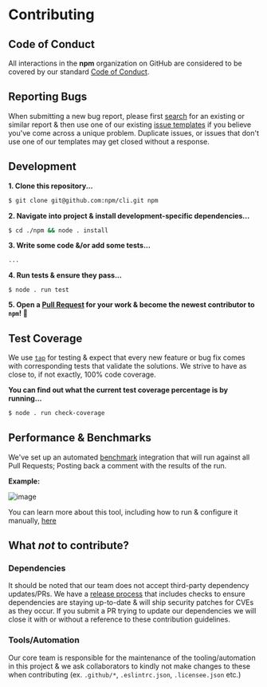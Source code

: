 # Contributing

## Code of Conduct

All interactions in the **npm** organization on GitHub are considered to be covered by our standard [Code of Conduct](https://docs.npmjs.com/policies/conduct).

## Reporting Bugs

When submitting a new bug report, please first [search](https://github.com/npm/cli/issues) for an existing or similar report & then use one of our existing [issue templates](https://github.com/npm/cli/issues/new/choose) if you believe you've come across a unique problem. Duplicate issues, or issues that don't use one of our templates may get closed without a response.

## Development

**1. Clone this repository...**

```bash
$ git clone git@github.com:npm/cli.git npm
```

**2. Navigate into project & install development-specific dependencies...**

```bash
$ cd ./npm && node . install
```

**3. Write some code &/or add some tests...**

```bash
...
```

**4. Run tests & ensure they pass...**
```
$ node . run test
```

**5. Open a [Pull Request](https://github.com/npm/cli/pulls) for your work & become the newest contributor to `npm`! 🎉**

## Test Coverage

We use [`tap`](https://node-tap.org/) for testing & expect that every new feature or bug fix comes with corresponding tests that validate the solutions. We strive to have as close to, if not exactly, 100% code coverage.

**You can find out what the current test coverage percentage is by running...**

```bash
$ node . run check-coverage
```

## Performance & Benchmarks

We've set up an automated [benchmark](https://github.com/npm/benchmarks) integration that will run against all Pull Requests; Posting back a comment with the results of the run.

**Example:**

![image](https://user-images.githubusercontent.com/2818462/72312698-e2e57f80-3656-11ea-9fcf-4a8f6b97b0d1.png)

You can learn more about this tool, including how to run & configure it manually, [here](https://github.com/npm/benchmarks)

## What _not_ to contribute?

### Dependencies

It should be noted that our team does not accept third-party dependency updates/PRs. We have a [release process](https://github.com/npm/cli/wiki/Release-Process) that includes checks to ensure dependencies are staying up-to-date & will ship security patches for CVEs as they occur. If you submit a PR trying to update our dependencies we will close it with or without a reference to these contribution guidelines.

### Tools/Automation

Our core team is responsible for the maintenance of the tooling/automation in this project & we ask collaborators to kindly not make changes to these when contributing (ex. `.github/*`, `.eslintrc.json`, `.licensee.json` etc.)

